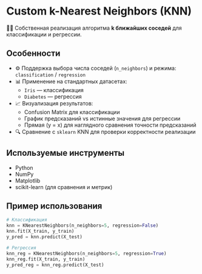 # Custom k-Nearest Neighbors (KNN)

👨‍💻 Собственная реализация алгоритма **k ближайших соседей** для классификации и регрессии.

## Особенности
- ⚙️ Поддержка выбора числа соседей (`n_neighbors`) и режима: `classification` / `regression`
- 📊 Применение на стандартных датасетах:
  - `Iris` — классификация
  - `Diabetes` — регрессия
- 📈 Визуализация результатов:
  - Confusion Matrix для классификации
  - График предсказаний vs истинные значения для регрессии
  - Прямая \(y = x\) для наглядного сравнения точности предсказаний
- 🔍 Сравнение с `sklearn` KNN для проверки корректности реализации

## Используемые инструменты
- Python
- NumPy
- Matplotlib
- scikit-learn (для сравнения и метрик)

## Пример использования
```python
# Классификация
knn = KNearestNeighbors(n_neighbors=5, regression=False)
knn.fit(X_train, y_train)
y_pred = knn.predict(X_test)

# Регрессия
knn_reg = KNearestNeighbors(n_neighbors=5, regression=True)
knn_reg.fit(X_train, y_train)
y_pred_reg = knn_reg.predict(X_test)
